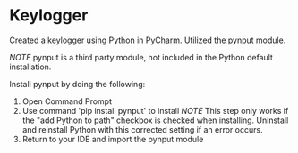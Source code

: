 # Keylogger
Created a keylogger using Python in PyCharm. Utilized the pynput module.

*NOTE* pynput is a third party module, not included in the Python default installation.

Install pynput by doing the following:
1) Open Command Prompt
2) Use command 'pip install pynput' to install
  *NOTE* This step only works if the "add Python to path" checkbox is checked when installing. Uninstall and reinstall Python with this corrected setting if an error occurs.
3) Return to your IDE and import the pynput module
